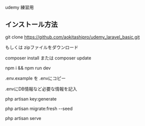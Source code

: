 udemy     練習用

## インストール方法

git clone https://github.com/aokitashipro/udemy_laravel_basic.git

もしくは zipファイルをダウンロード

composer install または composer update

npm i && npm run dev

.env.example を .envにコピー

.envにDB情報など必要な情報を記入

php artisan key:generate

php artisan migrate:fresh --seed

php artisan serve



